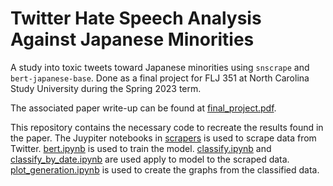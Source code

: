 # Twitter Hate Speech Analysis Against Japanese Minorities

A study into toxic tweets toward Japanese minorities using `snscrape` and `bert-japanese-base`. Done as a final project for FLJ 351 at North Carolina Study University during the Spring 2023 term.

The associated paper write-up can be found at [final_project.pdf](final_project.pdf).

This repository contains the necessary code to recreate the results found in the paper. The Juypiter notebooks in [scrapers](scrapers) is used to scrape data from Twitter. [bert.ipynb](bert.ipynb) is used to train the model. [classify.ipynb](classify.ipynb) and [classify_by_date.ipynb](classify_by_date.ipynb) are used apply to model to the scraped data. [plot_generation.ipynb](plot_generation.ipynb) is used to create the graphs from the classified data.
